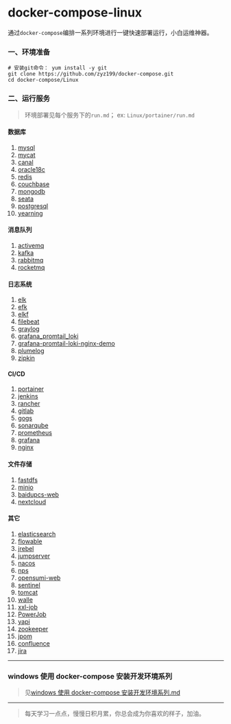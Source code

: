 # docker-compose-linux

通过`docker-compose`编排一系列环境进行一键快速部署运行，小白运维神器。

### 一、环境准备

```shell
# 安装git命令： yum install -y git
git clone https://github.com/zyz199/docker-compose.git
cd docker-compose/Linux
```

### 二、运行服务

> 环境部署见每个服务下的`run.md`；
> ex: `Linux/portainer/run.md`

#### 数据库

1. [mysql](./Linux/mysql)
2. [mycat](./Linux/mycat)
3. [canal](./Linux/canal)
4. [oracle18c](./Linux/oracle18c)
5. [redis](./Linux/redis)
6. [couchbase](./Linux/couchbase)
7. [mongodb](./Linux/mongodb)
8. [seata](./Linux/seata)
9. [postgresql](./Linux/postgresql)
10. [yearning](./Linux/yearning)

#### 消息队列

1. [activemq](./Linux/activemq)
2. [kafka](./Linux/kafka)
3. [rabbitmq](./Linux/rabbitmq)
4. [rocketmq](./Linux/rocketmq)

#### 日志系统

1. [elk](./Linux/elk)
2. [efk](./Linux/efk)
3. [elkf](./Linux/elkf)
4. [filebeat](./Linux/filebeat)
5. [graylog](./Linux/graylog)
6. [grafana_promtail_loki](./Linux/grafana_promtail_loki)
7. [grafana-promtail-loki-nginx-demo](./Linux/grafana-promtail-loki-nginx-demo)
8. [plumelog](./Linux/plumelog)
9. [zipkin](./Linux/zipkin)

#### CI/CD

1. [portainer](./Linux/portainer)
2. [jenkins](./Linux/jenkins)
3. [rancher](./Linux/rancher)
4. [gitlab](./Linux/gitlab)
5. [gogs](./Linux/gogs)
6. [sonarqube](./Linux/sonarqube)
7. [prometheus](./Linux/prometheus)
8. [grafana](./Linux/grafana)
9. [nginx](./Linux/nginx)

#### 文件存储

1. [fastdfs](./Linux/fastdfs)
2. [minio](./Linux/minio)
3. [baidupcs-web](./Linux/baidupcs-web)
4. [nextcloud](./Linux/nextcloud)

#### 其它

1. [elasticsearch](./Linux/elasticsearch)
2. [flowable](./Linux/flowable)
3. [jrebel](./Linux/jrebel)
4. [jumpserver](./Linux/jumpserver)
5. [nacos](./Linux/nacos)
6. [nps](./Linux/nps)
7. [opensumi-web](./Linux/opensumi-web)
8. [sentinel](./Linux/sentinel)
9. [tomcat](./Linux/tomcat)
10. [walle](./Linux/walle)
11. [xxl-job](./Linux/xxl-job)
12. [PowerJob](./Linux/PowerJob)
13. [yapi](./Linux/yapi)
14. [zookeeper](./Linux/zookeeper)
15. [jpom](./Linux/jpom)
16. [confluence](./Linux/confluence)
17. [jira](./Linux/jira)

---

### windows 使用 docker-compose 安装开发环境系列

> 见[windows 使用 docker-compose 安装开发环境系列.md](./windows使用docker-compose安装开发环境系列.md)

---

> 每天学习一点点，慢慢日积月累，你总会成为你喜欢的样子，加油。
